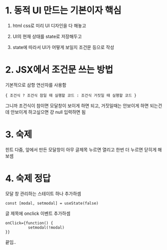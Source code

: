 # 1. 동적 UI 만드는 기본이자 핵심

1. html css로 미리 UI 디자인을 다 해놓고

2. UI의 현재 상태를 state로 저장해두고

3. state에 따라서 UI가 어떻게 보일지 조건문 등으로 작성

# 2. JSX에서 조건문 쓰는 방법

기본적으로 삼항 연산자를 사용함
```
{ 조건식 ? 조건식 참일 때 실행할 코드 : 조건식 거짓일 때 실행할 코드 }
```
그니까 조건식이 참이면 모달창이 보이게 하면 되고, 거짓일때는 안보이게 하면 되는건데 안보이게 하고싶으면 걍 null 입력하면 됨

# 3. 숙제
힌트 다줌, 앞에서 만든 모달창이 아무 글제목 누르면 열리고 한번 더 누르면 닫히게 해보셈

# 4. 숙제 정답

모달 창 관리하는 스테이트 하나 추가하셈
```
const [modal, setmodal] = useState(false)
```
글 제목에 onclick 이벤트 추가하셈
```
onClick={function() {
          setmodal(!modal)
}}
```
끝임..
